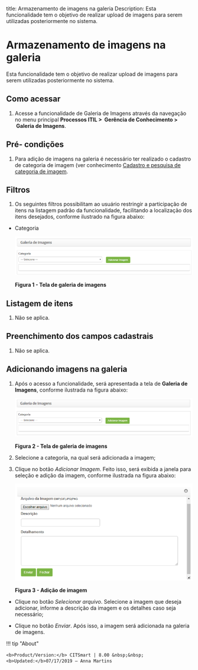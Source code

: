 title: Armazenamento de imagens na galeria
Description: Esta funcionalidade tem o objetivo de realizar upload de imagens
para serem utilizadas posteriormente no sistema.

# Armazenamento de imagens na galeria

Esta funcionalidade tem o objetivo de realizar upload de imagens para serem
utilizadas posteriormente no sistema.

Como acessar
-----------

1.  Acesse a funcionalidade de Galeria de Imagens através da navegação no menu
    principal **Processos ITIL >  Gerência de Conhecimento >  Galeria de
    Imagens**.

Pré- condições
---------------

1.  Para adição de imagens na galeria é necessário ter realizado o cadastro de
    categoria de imagem (ver conhecimento [Cadastro e pesquisa de categoria de
    imagem]().

Filtros
-------

1.  Os seguintes filtros possibilitam ao usuário restringir a participação de
    itens na listagem padrão da funcionalidade, facilitando a localização dos
    itens desejados, conforme ilustrado na figura abaixo:

-   Categoria

    ![Criar](images/store-1.png)

    **Figura 1 - Tela de galeria de imagens**

Listagem de itens
---------------

1.  Não se aplica.

Preenchimento dos campos cadastrais
----------------------------------

1.  Não se aplica.

Adicionando imagens na galeria
----------------------------

1.  Após o acesso a funcionalidade, será apresentada a tela de **Galeria de
    Imagens**, conforme ilustrada na figura abaixo:

    ![Criar](images/store-2.png)

    **Figura 2 - Tela de galeria de imagens**

1.  Selecione a categoria, na qual será adicionada a imagem;

2.  Clique no botão *Adicionar Imagem*. Feito isso, será exibida a janela para
    seleção e adição da imagem, conforme ilustrada na figura abaixo:

    ![Criar](images/store-3.png)

    **Figura 3 - Adição de imagem**

-   Clique no botão *Selecionar arquivo*. Selecione a imagem que deseja
    adicionar, informe a descrição da imagem e os detalhes caso seja necessário;

-   Clique no botão *Enviar*. Após isso, a imagem será adicionada na galeria de
    imagens.


!!! tip "About"

    <b>Product/Version:</b> CITSmart | 8.00 &nbsp;&nbsp;
    <b>Updated:</b>07/17/2019 – Anna Martins
